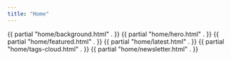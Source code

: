```yaml
---
title: "Home"
---
```

<div class="k-hero-bg">
  {{ partial "home/background.html" . }}
  {{ partial "home/hero.html" . }}
  {{ partial "home/featured.html" . }}
  {{ partial "home/latest.html" . }}
  {{ partial "home/tags-cloud.html" . }}
  {{ partial "home/newsletter.html" . }}
</div>